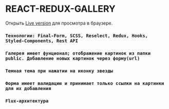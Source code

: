 # REACT-REDUX-GALLERY

Открыть [Live version](https://react-redux-gallery-git-master.saint-fons.vercel.app/) для просмотра в браузере.


### `Технологии: Final-Form, SCSS, Reselect, Redux, Hooks, Styled-Components, Rest API`
### `Галерея имеет фунционал; отображение картинок из папки public. Добавление новых картинок через форму(url)`
### `Темная тема при нажатии на иконку звезды`
### `Форма имеет валидацию и принимает только ссылки на картинки для их добавления`
### `Flux-архитектура`